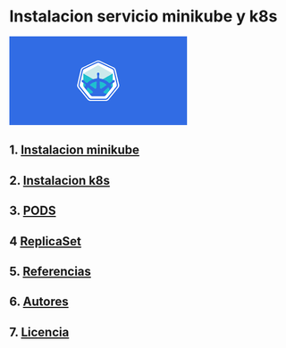 # Instalacion servicio minikube y k8s
![](/img/descarga.png)

## 1. [Instalacion minikube](instalacion.md)
## 2. [Instalacion k8s](k8s.md)
## 3. [PODS](pods.md)
## 4  [ReplicaSet](replica.md)
## 5. [Referencias](referencias.md)
## 6. [Autores](autores.md)
## 7. [Licencia](licencia.md)

